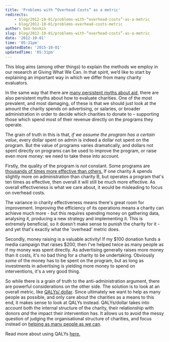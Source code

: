 ```yaml
---
title: 'Problems with “Overhead Costs” as a metric'
redirects:
    - blog/2012-10-01/problems-with-“overhead-costs”-as-a-metric
    - blog/2012-10-01/problems-overhead-costs-metric
author: ben-hoskin
slug: blog/2012-10-01/problems-with-“overhead-costs”-as-a-metric
date: '2012-10-01'
time: '05:31pm'
updatedDate: '2015-10-01'
updatedTime: '05:31pm'
---
```

This blog aims (among other things) to explain the methods we employ in our research at Giving What We Can. In that spirit, we’d like to start by explaining an important way in which we differ from many charity evaluators.

In the same way that there are [many persistent myths about aid](/resources/myths-about-aid.php), there are also persistent myths about how to evaluate charities. One of the most prevalent, and most damaging, of these is that we should just look at the amount the charity spends on advertising, or salaries, or broader administration in order to decide which charities to donate to – supporting those which spend most of their revenue directly on the programs they operate.

The grain of truth in this is that, _if we assume the program has a certain value_, every dollar spent on admin is indeed a dollar not spent on the program. But the value of programs varies dramatically, and dollars not spent directly on programs can be used to improve the program, or raise even more money: we need to take these into account.

Firstly, the quality of the program is _not_ constant. Some programs are [thousands of times more effective than others.](/resources/recommended-charities.php) If one charity A spends slightly more on administration than charity B, but operates a program that's ten times as effective, then overall it will still be much more effective. As overall effectiveness is what we care about, it would be misleading to focus on overhead costs.

The variance in charity effectiveness means there's great room for improvement. Improving the efficiency of its operations means a charity can achieve much more - but this requires spending money on gathering data, analysing it, producing a new strategy and implementing it. This is extremely beneficial, so it doesn't make sense to punish the charity for it - and yet that's exactly what the 'overhead' metric does.

Secondly, money raising is a valuable activity! If my $100 donation funds a media campaign that raises $200, then I've helped twice as many people as if my money was spent directly. As advertising generally raises more money than it costs, it's no bad thing for a charity to be undertaking. Obviously _some_ of the money has to be spent on the program, but as long as investments in advertising is yielding more money to spend on interventions, it's a very good thing.

So while there is a grain of truth to the anti-administration argument, there are powerful considerations on the other side. The solution is to look at an overall metric, like [QALYs/ dollar](resources/recommended-charities.php/methodology/qalys-and-dalys). Since ultimately we want to help as many people as possible, and only care about the charities as a means to this end, it makes sense to look at QALYs instead. QALYs/dollar takes into account both the internal structure of the charity, their relationship with donors _and_ the impact their intervention has. It allows us to avoid the messy question of judging the organisational structure of charities, and focus instead on [helping as many people as we can](/why-give/what-you-can-achieve).

Read more about using QALYs [here.](/where-to-give/methodology/how-we-differ-from-other-charity-evaluators)